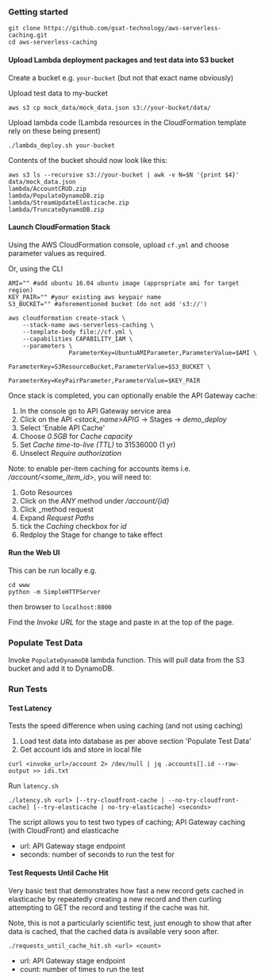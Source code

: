 ### Getting started
```
git clone https://github.com/gsat-technology/aws-serverless-caching.git
cd aws-serverless-caching
```

#### Upload Lambda deployment packages and test data into S3 bucket

Create a bucket e.g. `your-bucket` (but not that exact name obviously)

Upload test data to my-bucket

```
aws s3 cp mock_data/mock_data.json s3://your-bucket/data/
```
Upload lambda code (Lambda resources in the CloudFormation template rely on these being present)

```
./lambda_deploy.sh your-bucket
```
Contents of the bucket should now look like this:
```
aws s3 ls --recursive s3://your-bucket | awk -v N=$N '{print $4}'
data/mock_data.json
lambda/AccountCRUD.zip
lambda/PopulateDynamoDB.zip
lambda/StreamUpdateElasticache.zip
lambda/TruncateDynamoDB.zip
```

#### Launch CloudFormation Stack

Using the AWS CloudFormation console, upload `cf.yml` and choose parameter values as required.

Or, using the CLI

```
AMI="" #add ubuntu 16.04 ubuntu image (appropriate ami for target region)
KEY_PAIR="" #your existing aws keypair name
S3_BUCKET="" #aforementioned bucket (do not add 's3://')

aws cloudformation create-stack \
    --stack-name aws-serverless-caching \
    --template-body file://cf.yml \
    --capabilities CAPABILITY_IAM \
    --parameters \
                 ParameterKey=UbuntuAMIParameter,ParameterValue=$AMI \
                 ParameterKey=S3ResourceBucket,ParameterValue=$S3_BUCKET \
                 ParameterKey=KeyPairParameter,ParameterValue=$KEY_PAIR
```

Once stack is completed, you can optionally enable the API Gateway cache:

1. In the console go to API Gateway service area
2. Click on the API _<stack_name>APIG_ -> Stages -> _demo_deploy_
3. Select 'Enable API Cache'
4. Choose _0.5GB_ for _Cache capacity_
5. Set _Cache time-to-live (TTL)_ to 31536000 (1 yr)
6. Unselect _Require authorization_

Note: to enable per-item caching for accounts items i.e. _/account/<some_item_id>_,  you will need to:

1. Goto Resources
2. Click on the _ANY_ method under _/account/{id}_
3. Click _method request
4. Expand _Request Paths_
5. tick the _Caching_ checkbox for _id_
6. Redploy the Stage for change to take effect


#### Run the Web UI

This can be run locally e.g.

```
cd www
python -m SimpleHTTPServer
```
then browser to `localhost:8000`

Find the _Invoke URL_ for the stage and paste in at the top of the page.

### Populate Test Data

Invoke `PopulateDynamoDB` lambda function. This will pull data from the S3 bucket and add it to DynamoDB.

### Run Tests

#### Test Latency

Tests the speed difference when using caching (and not using caching)

1. Load test data into database as per above section 'Populate Test Data'
2. Get account ids and store in local file

```
curl <invoke_url>/account 2> /dev/null | jq .accounts[].id --raw-output >> ids.txt
```

Run `latency.sh`

```
./latency.sh <url> [--try-cloudfront-cache | --no-try-cloudfront-cache] [--try-elasticache | no-try-elasticache] <seconds>
```

The script allows you to test two types of caching; API Gateway caching (with CloudFront) and elasticache

- url: API Gateway stage endpoint
- seconds: number of seconds to run the test for

#### Test Requests Until Cache Hit

Very basic test that demonstrates how fast a new record gets cached in elasticache by repeatedly creating a new record and then curling attempting to GET the record and testing if the cache was hit.

Note, this is not a particularly scientific test, just enough to show that after data is cached, that the cached data is available very soon after.

`./requests_until_cache_hit.sh <url> <count>`

- url: API Gateway stage endpoint
- count: number of times to run the test
